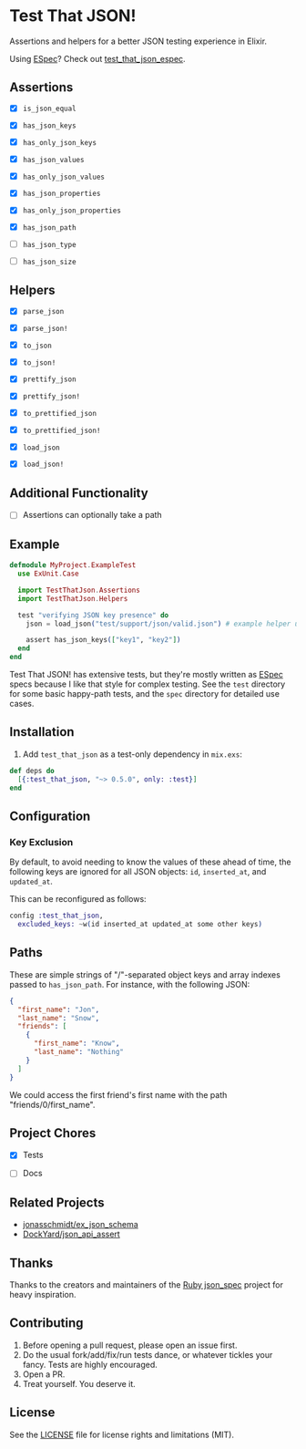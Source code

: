 # Test That JSON!

Assertions and helpers for a better JSON testing experience in Elixir.

Using [ESpec](https://github.com/antonmi/espec)? Check out [test_that_json_espec](https://github.com/facto/test_that_json_espec).

## Assertions

- [x] `is_json_equal`
- [x] `has_json_keys`
- [x] `has_only_json_keys`
- [x] `has_json_values`
- [x] `has_only_json_values`
- [x] `has_json_properties`
- [x] `has_only_json_properties`
- [x] `has_json_path`
- [ ] `has_json_type`
- [ ] `has_json_size`


## Helpers

- [x] `parse_json`
- [x] `parse_json!`
- [x] `to_json`
- [x] `to_json!`
- [x] `prettify_json`
- [x] `prettify_json!`
- [x] `to_prettified_json`
- [x] `to_prettified_json!`
- [x] `load_json`
- [x] `load_json!`


## Additional Functionality

- [ ] Assertions can optionally take a path


## Example

```elixir
defmodule MyProject.ExampleTest
  use ExUnit.Case

  import TestThatJson.Assertions
  import TestThatJson.Helpers

  test "verifying JSON key presence" do
    json = load_json("test/support/json/valid.json") # example helper use

    assert has_json_keys(["key1", "key2"])
  end
end
```

Test That JSON! has extensive tests, but they're mostly written as [ESpec](https://github.com/antonmi/espec) specs because I like that style for complex testing. See the `test` directory for some basic happy-path tests, and the `spec` directory for detailed use cases.


## Installation

1. Add `test_that_json` as a test-only dependency in `mix.exs`:

  ```elixir
  def deps do
    [{:test_that_json, "~> 0.5.0", only: :test}]
  end
  ```


## Configuration

### Key Exclusion

By default, to avoid needing to know the values of these ahead of time, the following keys are ignored for all JSON objects: `id`, `inserted_at`, and `updated_at`.

This can be reconfigured as follows:

``` elixir
config :test_that_json,
  excluded_keys: ~w(id inserted_at updated_at some other keys)
```


## Paths

These are simple strings of "/"-separated object keys and array indexes passed to `has_json_path`. For instance, with the following JSON:

``` json
{
  "first_name": "Jon",
  "last_name": "Snow",
  "friends": [
    {
      "first_name": "Know",
      "last_name": "Nothing"
    }
  ]
}
```

We could access the first friend's first name with the path "friends/0/first_name".


## Project Chores

- [x] Tests
- [ ] Docs


## Related Projects

- [jonasschmidt/ex_json_schema](https://github.com/jonasschmidt/ex_json_schema)
- [DockYard/json_api_assert](https://github.com/DockYard/json_api_assert)


## Thanks

Thanks to the creators and maintainers of the [Ruby json_spec](https://github.com/collectiveidea/json_spec) project for heavy inspiration.


## Contributing

1. Before opening a pull request, please open an issue first.
2. Do the usual fork/add/fix/run tests dance, or whatever tickles your fancy. Tests are highly encouraged.
3. Open a PR.
4. Treat yourself. You deserve it.


## License

See the [LICENSE](LICENSE.md) file for license rights and limitations (MIT).
